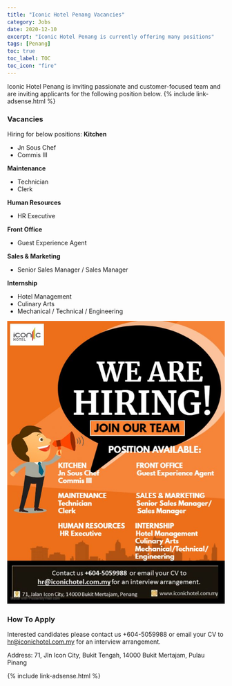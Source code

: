 ```yaml
---
title: "Iconic Hotel Penang Vacancies" 
category: Jobs 
date: 2020-12-10
excerpt: "Iconic Hotel Penang is currently offering many positions" 
tags: [Penang] 
toc: true 
toc_label: TOC 
toc_icon: "fire" 
--- 
```


Iconic Hotel Penang is inviting passionate and customer-focused team and are inviting applicants for the following position below.
{% include link-adsense.html %}

### Vacancies
Hiring for below positions:
**Kitchen**
- Jn Sous Chef
- Commis III

**Maintenance**
- Technician
- Clerk

**Human Resources**
- HR Executive

**Front Office**
- Guest Experience Agent

**Sales & Marketing**
- Senior Sales Manager / Sales Manager

**Internship**
- Hotel Management
- Culinary Arts
- Mechanical / Technical / Engineering

![Iconic Hotel Penang Jobs!](/assets/images/2020-12/iconic-hotel-penang-hiring.jpg "Iconic Hotel Penang Jobs")

### How To Apply
Interested candidates please contact us +604-5059988 or email your CV to
hr@iconichotel.com.my for an interview arrangement.

Address: 71, Jln Icon City, Bukit Tengah, 14000 Bukit Mertajam, Pulau Pinang

{% include link-adsense.html %} 